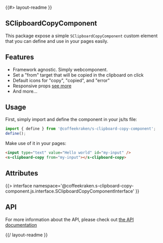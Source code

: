<!--
/**
 * @name            README
 * @namespace       doc
 * @type            Markdown
 * @platform        md
 * @status          stable
 * @menu            Documentation           /doc/readme
 *
 * @since           2.0.0
 * @author    Olivier Bossel <olivier.bossel@gmail.com> (https://coffeekraken.io)
 */
-->

{{#> layout-readme }}

## SClipboardCopyComponent

This package expose a simple `SClipboardCopyComponent` custom element that you can define and use in your pages easily.

## Features

-   Framework agnostic. Simply webcomponent.
-   Set a "from" target that will be copied in the clipboard on click
-   Default icons for "copy", "copied", and "error"
-   Responsive props [see more](/doc/components/responsive)
-   And more...

## Usage

First, simply import and define the component in your js/ts file:

```js
import { define } from '@coffeekraken/s-clipboard-copy-component';
define();
```

Make use of it in your pages:

```html
<input type="text" value="Hello world" id="my-input" />
<s-clipboard-copy from="my-input"></s-clipboard-copy>
```

## Attributes

{{> interface namespace='@coffeekraken.s-clipboard-copy-component.js.interface.SClipboardCopyComponentInterface' }}

## API

For more information about the API, please check out [the API documentation](/api/@coffeekraken.s-clipboard-copy-component.js.SClipboardCopyComponent)

{{/ layout-readme }}
